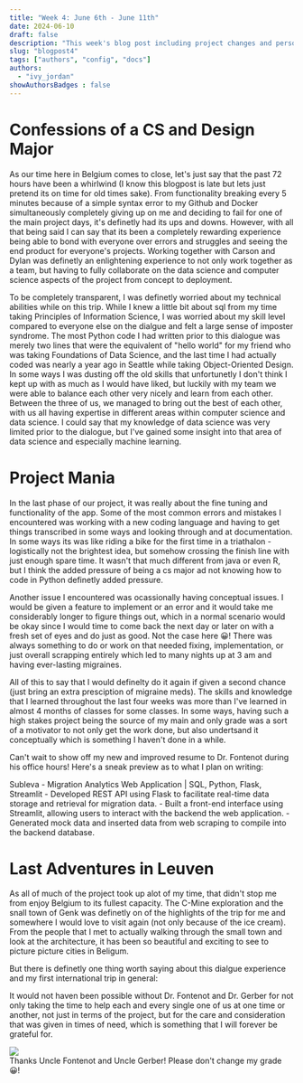 ```yaml
---
title: "Week 4: June 6th - June 11th"
date: 2024-06-10
draft: false
description: "This week's blog post including project changes and personal observations. "
slug: "blogpost4"  
tags: ["authors", "config", "docs"]
authors:
  - "ivy_jordan"
showAuthorsBadges : false
---
```


# **Confessions of a CS and Design Major**

As our time here in Belgium comes to close, let's just say that the past 72 hours have been a whirlwind (I know this blogpost is late but lets just pretend its on time for old times sake). From functionality breaking every 5 minutes because of a simple syntax error to my Github and Docker simultaneously completely giving up on me and deciding to fail for one of the main project days, it's definetly had its ups and downs. However, with all that being said I can say that its been a completely rewarding experience being able to bond with everyone over errors and struggles and seeing the end product for everyone's projects. Working together with Carson and Dylan was definetly an enlightening experience to not only work together as a team, but having to fully collaborate on the data science and computer science aspects of the project from concept to deployment. 

To be completely transparent, I was definetly worried about my technical abilities while on this trip. While I knew a little bit about sql from my time taking Principles of Information Science, I was worried about my skill level compared to everyone else on the dialgue and felt a large sense of imposter syndrome. The most Python code I had written prior to this dialogue was merely two lines that were the equivalent of "hello world" for my friend who was taking Foundations of Data Science, and the last time I had actually coded was nearly a year ago in Seattle while taking Object-Oriented Design. In some ways I was dusting off the old skills that unfortunetly I don't think I kept up with as much as I would have liked, but luckily with my team we were able to balance each other very nicely and learn from each other. Between the three of us, we managed to bring out the best of each other, with us all having expertise in different areas within computer science and data science. I could say that my knowledge of data science was very limited prior to the dialogue, but I've gained some insight into that area of data science and especially machine learning. 

# **Project Mania**

In the last phase of our project, it was really about the fine tuning and functionality of the app. Some of the most common errors and mistakes I encountered was working with a new coding language and having to get things transcribed in some ways and looking through and at documentation. In some ways its was like riding a bike for the first time in a triathalon - logistically not the brightest idea, but somehow crossing the finish line with just enough spare time. It wasn't that much different from java or even R, but I think the added pressure of being a cs major  ad not knowing how to code in Python definetly added pressure. 

Another issue I encountered was ocassionally having conceptual issues. I would be given a feature to implement or an error and it would take me considerably longer to figure things out, which in a normal scenario would be okay since I would time to come back the next day or later on with a fresh set of eyes and do just as good. Not the case here 😀! There was always something to do or work on that needed fixing, implementation, or just overall scrapping entirely which led to many nights up at 3 am and having ever-lasting migraines. 

All of this to say that I would definelty do it again if given a second chance (just bring an extra presciption of migraine meds). The skills and knowledge that I learned throughout the last four weeks was more than I've learned in almost 4 months of classes for some classes. In some ways, having such a high stakes project being the source of my main and only grade was a sort of a motivator to not only get the work done, but also undertsand it conceptually which is something I haven't done in a while. 

Can't wait to show off my new and improved resume to Dr. Fontenot during his office hours! Here's a sneak preview as to what I plan on writing: 

Subleva - Migration Analytics Web Application | SQL, Python, Flask, Streamlit
    - Developed REST API using Flask to facilitate real-time data storage and retrieval for migration data.
    - Built a front-end interface using Streamlit, allowing users to interact with the backend the web application.
    - Generated mock data and inserted data from web scraping to compile into the backend database. 

# **Last Adventures in Leuven** 

As all of much of the project took up alot of my time, that didn't stop me from enjoy Belgium to its fullest capacity. The C-Mine exploration and the snall town of Genk was definetly on of the highlights of the trip for me and somewhere I would love to visit again (not only because of the ice cream). From the people that I met to actually walking through the small town and look at the architecture, it has been so beautiful and exciting to see to picture picture cities in Beligum.

But there is definetly one thing worth saying about this dialgue experience and my first international trip in general: 

It would not haven been possible without Dr. Fontenot and Dr. Gerber for not only taking the time to help each and every single one of us at one time or another, not just in terms of the project, but for the care and consideration that was given in times of need, which is something that I will forever be grateful for. 

<img src = "https://i.imgur.com/eXzoz1N.jpeg">
<figcaption>Thanks Uncle Fontenot and Uncle Gerber! Please don't change my grade 😀! </figcaption>
